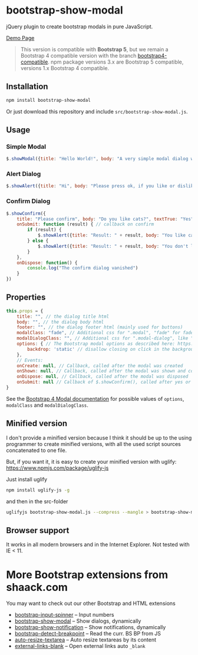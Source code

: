 # bootstrap-show-modal

jQuery plugin to create bootstrap modals in pure JavaScript.

[Demo Page](https://shaack.com/projekte/bootstrap-show-modal)

> This version is compatible with **Bootstrap 5**, but we remain a Bootstrap 4 compatible version with the branch
> <a href="https://github.com/shaack/bootstrap-show-modal/tree/bootstrap4-compatible">bootstrap4-compatible</a>.
> npm package versions 3.x are Bootstrap 5 compatible, versions 1.x Bootstrap 4 compatible.

## Installation

```bash
npm install bootstrap-show-modal
```

Or just download this repository and include `src/bootstrap-show-modal.js`.

## Usage

### Simple Modal
```javascript
$.showModal({title: "Hello World!", body: "A very simple modal dialog without buttons."})
```

### Alert Dialog
```javascript
$.showAlert({title: "Hi", body: "Please press ok, if you like or dislike cookies."})
```

### Confirm Dialog
```javascript
$.showConfirm({
    title: "Please confirm", body: "Do you like cats?", textTrue: "Yes", textFalse: "No",
    onSubmit: function (result) { // callback on confirm
        if (result) {
            $.showAlert({title: "Result: " + result, body: "You like cats."})
        } else {
            $.showAlert({title: "Result: " + result, body: "You don't like cats."})
        }
    },
    onDispose: function() {
        console.log("The confirm dialog vanished")
    }
})
```

## Properties

```javascript
this.props = {
    title: "", // the dialog title html
    body: "", // the dialog body html
    footer: "", // the dialog footer html (mainly used for buttons)
    modalClass: "fade", // Additional css for ".modal", "fade" for fade effect
    modalDialogClass: "", // Additional css for ".modal-dialog", like "modal-lg" or "modal-sm" for sizing
    options: { // The Bootstrap modal options as described here: https://getbootstrap.com/docs/4.0/components/modal/#options
        backdrop: 'static' // disallow closing on click in the background
    },
    // Events:
    onCreate: null, // Callback, called after the modal was created
    onShown: null, // Callback, called after the modal was shown and completely faded in
    onDispose: null, // Callback, called after the modal was disposed
    onSubmit: null // Callback of $.showConfirm(), called after yes or no was pressed
}
```

See the [Bootstrap 4 Modal documentation](https://getbootstrap.com/docs/4.0/components/modal/) for possible
values of `options`, `modalClass` and `modalDialogClass`.

## Minified version

I don't provide a minified version because I think it should be up to the using programmer 
to create minified versions, with all the used script sources concatenated to one file.

But, if you want it, it is easy to create your minified version with uglify: https://www.npmjs.com/package/uglify-js

Just install uglify
```bash
npm install uglify-js -g
```
and then in the src-folder
```bash
uglifyjs bootstrap-show-modal.js --compress --mangle > bootstrap-show-modal.min.js
```

## Browser support

It works in all modern browsers and in the Internet Explorer. Not tested with IE < 11.
 
# More Bootstrap extensions from shaack.com

You may want to check out our other Bootstrap and HTML extensions

- [bootstrap-input-spinner](https://shaack.com/en/open-source-components) – Input numbers
- [bootstrap-show-modal](https://shaack.com/en/open-source-components) – Show dialogs, dynamically
- [bootstrap-show-notification](https://shaack.com/en/open-source-components) – Show notifications, dynamically
- [bootstrap-detect-breakpoint](https://shaack.com/en/open-source-components) – Read the curr. BS BP from JS
- [auto-resize-textarea](https://shaack.com/en/open-source-components) – Auto resize textareas by its content
- [external-links-blank](https://shaack.com/en/open-source-components) – Open external links auto `_blank`

